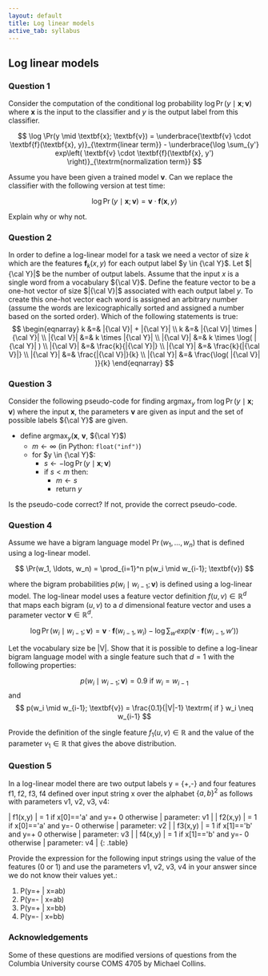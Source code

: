 ```yaml
---
layout: default
title: Log linear models
active_tab: syllabus
---
```


## Log linear models

### Question 1

Consider the computation of the conditional log probability $\log \Pr(y \mid \textbf{x}; \textbf{v})$ where $\textbf{x}$ is the input to the classifier and $y$ is the output label from this classifier. 

$$ \log \Pr(y \mid \textbf{x}; \textbf{v}) = \underbrace{\textbf{v} \cdot \textbf{f}(\textbf{x}, y)}_{\textrm{linear term}} - \underbrace{\log \sum_{y'} exp\left( \textbf{v} \cdot \textbf{f}(\textbf{x}, y') \right)}_{\textrm{normalization term}} $$

Assume you have been given a trained model $\textbf{v}$. Can we replace the classifier with the following version at test time:

$$ \log \Pr(y \mid \textbf{x}; \textbf{v}) = \textbf{v} \cdot \textbf{f}(\textbf{x}, y) $$

Explain why or why not.

### Question 2

In order to define a log-linear model for a task we need a vector of size $k$ which are the features $\textbf{f}_k (x, y)$ for each output label $y \in {\cal Y}$. 
Let $|{\cal Y}|$ be the number of output labels. Assume that the input $x$ is a single word from a vocabulary ${\cal V}$. 
Define the feature vector to be a one-hot vector of size $|{\cal V}|$ associated with each output label $y$. 
To create this one-hot vector each word is assigned an arbitrary number (assume the words are lexicographically sorted and assigned a number based on the sorted order). 
Which of the following statements is true:
$$
\begin{eqnarray}
k &=& |{\cal V}| + |{\cal Y}| \\
k &=& |{\cal V}| \times |{\cal Y}| \\
|{\cal V}| &=& k \times |{\cal Y}| \\
|{\cal V}| &=& k \times \log( |{\cal Y}| ) \\
|{\cal V}| &=& \frac{k}{|{\cal Y}|} \\
|{\cal Y}| &=& \frac{k}{|{\cal V}|} \\
|{\cal Y}| &=& \frac{|{\cal V}|}{k} \\
|{\cal Y}| &=& \frac{\log( |{\cal V}| )}{k} 
\end{eqnarray}
$$

### Question 3

Consider the following pseudo-code for finding $\textrm{argmax}_y$ from $\log \Pr(y \mid \textbf{x}; \textbf{v})$ where the input $\textbf{x}$, the parameters $\textbf{v}$ are given as input and the set of possible labels ${\cal Y}$ are given.

- define $\textrm{argmax}_y$($\textbf{x}$, $\textbf{v}$, ${\cal Y}$)
    - $m \leftarrow \infty$ (in Python: `float("inf")`)
    - for $y \in {\cal Y}$:
        - $s \leftarrow - \log \Pr(y \mid \textbf{x}; \textbf{v})$
        - if $s < m$ then:
            - $m \leftarrow s$
            - return $y$

Is the pseudo-code correct? If not, provide the correct pseudo-code.

### Question 4

Assume we have a bigram language model $\Pr(w_1, \ldots, w_n)$ that is defined using a log-linear model.

$$ \Pr(w_1, \ldots, w_n) = \prod_{i=1}^n p(w_i \mid w_{i-1}; \textbf{v}) $$

where the bigram probabilities $p(w_i \mid w_{i-1}; \textbf{v})$ is defined using a log-linear model.
The log-linear model uses a feature vector definition $f(u, v) \in \mathbb{R}^d$ that maps each bigram
$(u, v)$ to a $d$ dimensional feature vector and uses a parameter vector $\textbf{v} \in \mathbb{R}^d$.

$$ \log \Pr(w_i \mid w_{i-1}; \textbf{v}) = \textbf{v} \cdot \textbf{f}{(w_{i-1}, w_i)} - \log \sum_{w'} exp\left( \textbf{v} \cdot \textbf{f}(w_{i-1}, w') \right) $$

Let the vocabulary size be \|V\|. Show that it is possible to define a log-linear bigram language model with a single feature such that $d=1$ with the following properties:

$$ p(w_i \mid w_{i-1}; \textbf{v}) = 0.9 \textrm{ if } w_i=w_{i-1} $$
and
$$ p(w_i \mid w_{i-1}; \textbf{v}) = \frac{0.1}{|V|-1} \textrm{ if } w_i \neq w_{i-1} $$ 

Provide the definition of the single feature $f_1(u, v) \in \mathbb{R}$
and the value of the parameter $v_1 \in \mathbb{R}$ that gives the
above distribution.

### Question 5

In a log-linear model there are two output labels y = {+,-} and
four features f1, f2, f3, f4 defined over input string x over the
alphabet $\{a,b\}^2$ as follows with parameters v1, v2, v3, v4:

| f1(x,y) | = 1 if x[0]=='a' and y=+ 0 otherwise | parameter: v1 |
| f2(x,y) | = 1 if x[0]=='a' and y=- 0 otherwise | parameter: v2 |
| f3(x,y) | = 1 if x[1]=='b' and y=+ 0 otherwise | parameter: v3 |
| f4(x,y) | = 1 if x[1]=='b' and y=- 0 otherwise | parameter: v4 |
{: .table}

Provide the expression for the following input strings using the
value of the features (0 or 1) and use the parameters v1, v2, v3,
v4 in your answer since we do not know their values yet.:

1. P(y=+ \| x=ab)
1. P(y=- \| x=ab)
1. P(y=+ \| x=bb)
1. P(y=- \| x=bb)

### Acknowledgements

Some of these questions are modified versions of questions from the Columbia University course COMS 4705 by Michael Collins.

